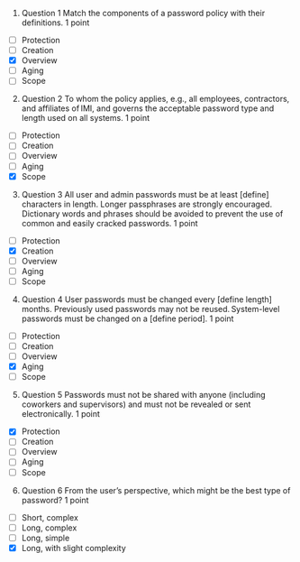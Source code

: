 1. Question 1
Match the components of a password policy with their definitions.
1 point

- [ ] Protection
- [ ] Creation
- [x] Overview
- [ ] Aging
- [ ] Scope

2. Question 2
To whom the policy applies, e.g., all employees, contractors, and affiliates of IMI, and governs the acceptable password type and length used on all systems.
1 point

- [ ] Protection
- [ ] Creation
- [ ] Overview
- [ ] Aging
- [x] Scope

3. Question 3
All user and admin passwords must be at least [define] characters in length. Longer passphrases are strongly encouraged.  Dictionary words and phrases should be avoided to prevent the use of common and easily cracked passwords.
1 point

- [ ] Protection
- [x] Creation
- [ ] Overview
- [ ] Aging
- [ ] Scope

4. Question 4
User passwords must be changed every [define length] months. Previously used passwords may not be reused. System-level passwords must be changed on a [define period].
1 point

- [ ] Protection
- [ ] Creation
- [ ] Overview
- [x] Aging
- [ ] Scope

5. Question 5
Passwords must not be shared with anyone (including coworkers and supervisors) and must not be revealed or sent electronically.
1 point

- [x] Protection
- [ ] Creation
- [ ] Overview
- [ ] Aging
- [ ] Scope

6. Question 6
From the user’s perspective, which might be the best type of password?
1 point

- [ ] Short, complex
- [ ] Long, complex
- [ ] Long, simple
- [x] Long, with slight complexity
